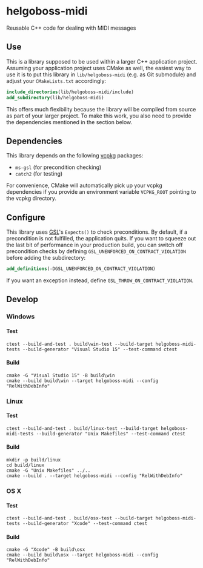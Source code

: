 # helgoboss-midi

Reusable C++ code for dealing with MIDI messages

## Use

This is a library supposed to be used within a larger C++ application project. Assuming your application project 
uses CMake as well, the easiest way to use it is to put this library in `lib/helgoboss-midi` (e.g. as Git submodule)
and adjust your `CMakeLists.txt` accordingly: 
```cmake
include_directories(lib/helgoboss-midi/include)
add_subdirectory(lib/helgoboss-midi)
```

This offers much flexibility because the library will be compiled from source as part of your larger project. To make 
this work, you also need to provide the dependencies mentioned in the section below.

## Dependencies

This library depends on the following [vcpkg](https://github.com/microsoft/vcpkg) packages:
- `ms-gsl` (for precondition checking)
- `catch2` (for testing)

For convenience, CMake will automatically pick up your vcpkg dependencies if you provide an environment variable
`VCPKG_ROOT` pointing to the vcpkg directory.


## Configure

This library uses [GSL](https://github.com/microsoft/GSL)'s `Expects()` to check preconditions. By default, if a
precondition is not fulfilled, the application quits. If you want to squeeze out the last bit of performance in your
production build, you can switch off precondition checks by defining `GSL_UNENFORCED_ON_CONTRACT_VIOLATION` before 
adding the subdirectory: 

```cmake
add_definitions(-DGSL_UNENFORCED_ON_CONTRACT_VIOLATION)
```

If you want an exception instead, define `GSL_THROW_ON_CONTRACT_VIOLATION`.

## Develop

### Windows

#### Test
```
ctest --build-and-test . build\win-test --build-target helgoboss-midi-tests --build-generator "Visual Studio 15" --test-command ctest
```

#### Build
```
cmake -G "Visual Studio 15" -B build\win
cmake --build build\win --target helgoboss-midi --config "RelWithDebInfo"
```

### Linux

#### Test
```
ctest --build-and-test . build/linux-test --build-target helgoboss-midi-tests --build-generator "Unix Makefiles" --test-command ctest
```

#### Build
```
mkdir -p build/linux
cd build/linux
cmake -G "Unix Makefiles" ../..
cmake --build . --target helgoboss-midi --config "RelWithDebInfo"
```

### OS X

#### Test
```
ctest --build-and-test . build/osx-test --build-target helgoboss-midi-tests --build-generator "Xcode" --test-command ctest
```

#### Build
```
cmake -G "Xcode" -B build\osx
cmake --build build\osx --target helgoboss-midi --config "RelWithDebInfo"
```